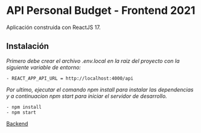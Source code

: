 # API Personal Budget - Frontend 2021  

Aplicación construida con ReactJS 17.

## Instalación

_Primero debe crear el archivo .env.local en la raiz del proyecto con la siguiente variable de entorno:_
```
- REACT_APP_API_URL = http://localhost:4000/api
```
_Por ultimo, ejecutar el comando npm install para instalar las dependencias y a continuacion npm start para iniciar el servidor de desarrollo._
```
- npm install
- npm start
```

[Backend](https://github.com/sherlock28/budget-backend)
